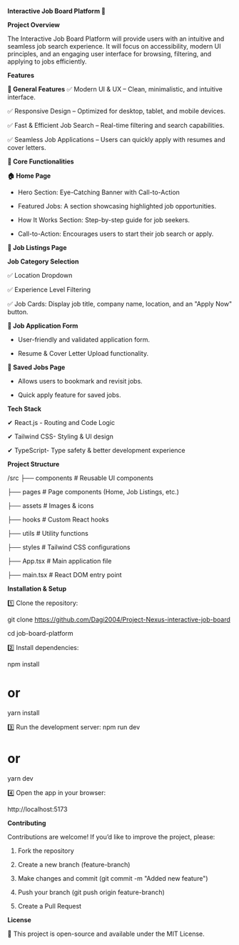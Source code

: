 **Interactive Job Board Platform 🚀**

**Project Overview**

The Interactive Job Board Platform will provide users with an intuitive and seamless 
job search experience.  It will focus on accessibility, modern UI principles, and an 
engaging user interface for browsing, filtering, and applying to jobs efficiently. 

**Features**

**🔹 General Features**
✅ Modern UI & UX – Clean, minimalistic, and intuitive interface.

✅ Responsive Design – Optimized for desktop, tablet, and mobile devices.

✅ Fast & Efficient Job Search – Real-time filtering and search capabilities.

✅ Seamless Job Applications – Users can quickly apply with resumes and cover letters.


**🔹 Core Functionalities**


**🏠 Home Page**

- Hero Section: Eye-Catching Banner with Call-to-Action

- Featured Jobs: A section showcasing highlighted job opportunities.

- How It Works Section: Step-by-step guide for job seekers.

- Call-to-Action: Encourages users to start their job search or apply.


**🔎 Job Listings Page**


**Job Category Selection**

✅ Location Dropdown

✅ Experience Level Filtering

✅ Job Cards: Display job title, company name, location, and an "Apply Now" button.

**📝 Job Application Form**

- User-friendly and validated application form.

- Resume & Cover Letter Upload functionality.

**📌 Saved Jobs Page**

- Allows users to bookmark and revisit jobs.

- Quick apply feature for saved jobs.


**Tech Stack**

✔ React.js - Routing and Code Logic

✔ Tailwind CSS- Styling & UI design

✔ TypeScript- Type safety & better development experience

**Project Structure**

/src
 ├── components      # Reusable UI components

 ├── pages           # Page components (Home, Job Listings, etc.)

 ├── assets          # Images & icons

 ├── hooks           # Custom React hooks

 ├── utils           # Utility functions

 ├── styles         # Tailwind CSS configurations

 ├── App.tsx        # Main application file

 ├── main.tsx       # React DOM entry point


**Installation & Setup**

1️⃣ Clone the repository:

git clone https://github.com/Dagi2004/Project-Nexus-interactive-job-board

cd job-board-platform

2️⃣ Install dependencies:

npm install

# or

yarn install

3️⃣ Run the development server:
npm run dev

# or

yarn dev


4️⃣ Open the app in your browser:

http://localhost:5173


**Contributing**

Contributions are welcome! If you’d like to improve the project, please:

1) Fork the repository

2) Create a new branch (feature-branch)

3) Make changes and commit (git commit -m "Added new feature")

4) Push your branch (git push origin feature-branch)

5) Create a Pull Request


**License**

📜 This project is open-source and available under the MIT License.



